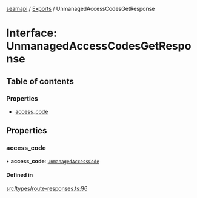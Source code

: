 [seamapi](../README.md) / [Exports](../modules.md) / UnmanagedAccessCodesGetResponse

# Interface: UnmanagedAccessCodesGetResponse

## Table of contents

### Properties

- [access\_code](UnmanagedAccessCodesGetResponse.md#access_code)

## Properties

### access\_code

• **access\_code**: [`UnmanagedAccessCode`](../modules.md#unmanagedaccesscode)

#### Defined in

[src/types/route-responses.ts:96](https://github.com/seamapi/javascript/blob/main/src/types/route-responses.ts#L96)
